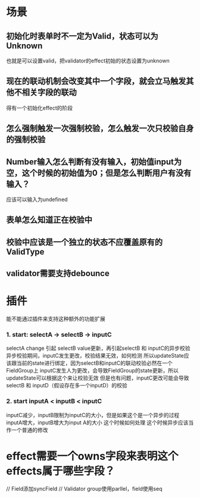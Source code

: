 # 场景
## 初始化时表单时不一定为Valid，状态可以为Unknown
也就是可以设置valid，把validator的effect初始的状态设置为unknown
## 现在的联动机制会改变其中一个字段，就会立马触发其他不相关字段的联动
得有一个初始化effect的阶段
## 怎么强制触发一次强制校验，怎么触发一次只校验自身的强制校验
## Number输入怎么判断有没有输入，初始值input为空，这个时候的初始值为0；但是怎么判断用户有没有输入？
应该可以输入为undefined
## 表单怎么知道正在校验中
## 校验中应该是一个独立的状态不应覆盖原有的ValidType
## validator需要支持debounce

# 插件
能不能通过插件来支持这种额外的功能扩展

### 1. start: selectA -> selectB -> inputC
selectA change 引起 selectB value更新，再引起selectB 和 inputC的异步校验
异步校验期间，inputC发生更改，校验结果无效，如何检测
所以updateState应该跟当前的state进行绑定，因为selectB和inputC的联动校验必然在一个FieldGroup上
inputC发生人为更改，会导致FieldGroup的state更新，所以updateState可以根据这个来让校验无效
但是也有问题，inputC更改可能会导致selectB 和 inputD（假设存在多一个inputD）的校验

### 2. start inputA < inputB < inputC
inputC减少，inputB限制为inputC的大小，但是如果这个是一个异步的过程
inputA增大，inputB增大为input A的大小
这个时候如何处理
这个时候异步应该当作一个普通的修改

# effect需要一个owns字段来表明这个effects属于哪些字段？


// Field添加syncField
// Validator group使用parllel，field使用seq